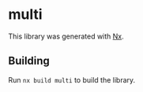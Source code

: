 # multi

This library was generated with [Nx](https://nx.dev).

## Building

Run `nx build multi` to build the library.
